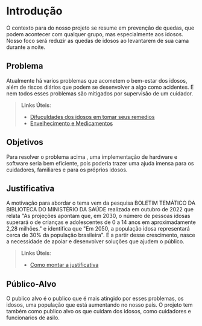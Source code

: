 # Introdução
O contexto para do nosso projeto se resume em prevenção de quedas, que podem acontecer com qualquer grupo, mas especialmente aos idosos. Nosso foco será reduzir as quedas de idosos ao levantarem de sua cama durante a noite.

## Problema
Atualmente há varios problemas que acometem o bem-estar dos idosos, além de riscos diários que podem se desenvolver a algo como acidentes. E nem todos esses problemas são mitigados por supervisão de um cuidador.
> **Links Úteis**:
> - [Difuculdades dos idosos em tomar seus remedios](https://www.scielo.br/j/rbepid/a/fsM3pN6YmXXWLXhgM5MBZMh/)
> - [Envelhecimento e Medicamentos](https://www.msdmanuals.com/pt-br/casa/quest%C3%B5es-sobre-a-sa%C3%BAde-de-pessoas-idosas/envelhecimento-e-medicamentos/envelhecimento-e-medicamentos)


## Objetivos

Para resolver o problema acima , uma implementação de hardware e software seria bem eficiente, pois poderia trazer uma ajuda imensa para os cuidadores, familiares e para os próprios idosos.
 


## Justificativa

A motivação para abordar o tema vem da pesquisa BOLETIM TEMÁTICO DA BIBLIOTECA DO MINISTÉRIO DA SAÚDE realizada em outubro de 2022 que relata "As projeções apontam que, em 2030, o número de pessoas idosas superará o de crianças e adolescentes de 0 a 14 anos em aproximadamente 2,28 milhões." e identifica que "Em 2050, a população idosa representará cerca de 30% da população brasileira". E a partir desse crescimento, nasce a necessidade de apoiar e desenvolver soluções que ajudem o público.

> **Links Úteis**:
> - [Como montar a justificativa](https://guiadamonografia.com.br/como-montar-justificativa-do-tcc/)

## Público-Alvo

O publico alvo é o publico que é mais atingido por esses problemas, os idosos, uma população que está aumentando no nosso país. O projeto tem também como publico alvo os que cuidam dos idosos, como cuidadores e funcionarios de asilo.


